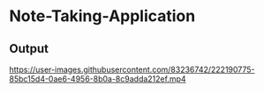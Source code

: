 # Note-Taking-Application

## Output
https://user-images.githubusercontent.com/83236742/222190775-85bc15d4-0ae6-4956-8b0a-8c9adda212ef.mp4
